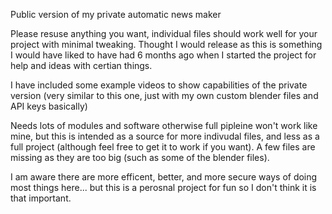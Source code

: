 Public version of my private automatic news maker

Please resuse anything you want, individual files should work well for your project with minimal tweaking. Thought I would release as this is something I would have liked to have had 6 months ago when I started the project for help and ideas with certian things.

I have included some example videos to show capabilities of the private version (very similar to this one, just with my own custom blender files and API keys basically) 

Needs lots of modules and software otherwise full pipleine won't work like mine, but this is intended as a source for more indivudal files, and less as a full project (although feel free to get it to work if you want).  A few files are missing as they are too big (such as some of the blender files).

I am aware there are more efficent, better, and more secure ways of doing most things here... but this is a perosnal project for fun so I don't think it is that important.
